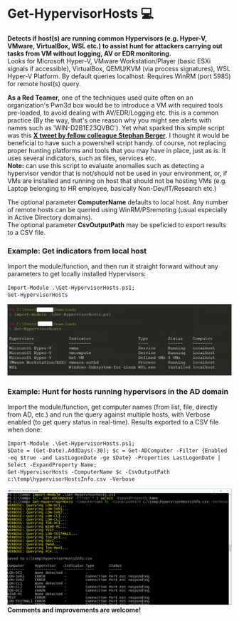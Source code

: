 # Get-HypervisorHosts 💻
<b> Detects if host(s) are running common Hypervisors (e.g. Hyper-V, VMware, VirtualBox, WSL etc.) to assist hunt for attackers carrying out tasks from VM without logging, AV or EDR monitoring.</b><br>
Looks for Microsoft Hyper-V, VMware Workstation/Player (basic ESXi signals if accessible), VirtualBox, QEMU/KVM (via process signatures), WSL Hyper-V Platform. By default queries localhost. Requires WinRM (port 5985) for remote host(s) query.<br>

<b>As a Red Teamer,</b> one of the techniques used quite often on an organization's Pwn3d box would be to introduce a VM with required tools pre-loaded, to avoid dealing with AV/EDR/Logging etc. this is a common practice (By the way, that's one reason why you might see alerts with names such as 'WIN-D2B1E23QVBC'). Yet what sparked this simple script was this <b><a title="X tweet by fellow colleague Stephan Berger" href="https://x.com/malmoeb/status/1937493450573684743?t=cysH2XBtdSoiZU3ZOWY32A&s=03" target="_blank">X tweet by fellow colleague Stephan Berger</a></b>. I thought it would be beneficial to have such a powershell script handy. of course, not replacing proper hunting platforms and tools that you may have in place, just as is. It uses several indicators, such as files, services etc.<br>
<b>Note:</b> can use this script to evaluate anomalies such as detecting a hypervisor vendor that is not/should not be used in your environment, or, if VMs are installed and running on host that should not be hosting VMs (e.g. Laptop belonging to HR employee, basically Non-Dev/IT/Research etc.)<br>

The optional parameter <b>ComputerName</b> defaults to local host. Any number of remote hosts can be queried using WinRM/PSremoting (usual especially in Active Directory domains).<br>
The optional parameter <b>CsvOutputPath</b> may be speficied to export results to a CSV file.<br>
### Example: Get indicators from local host
Import the module/function, and then run it straight forward without any parameters to get locally installed Hypervisors:<br>
```
Import-Module .\Get-HypervisorHosts.ps1;
Get-HypervisorHosts
```
![Sample results](/screenshots/gethypervisorhosts1.png) <br>
### Example: Hunt for hosts running hypervisors in the AD domain
Import the module/function, get computer names (from list, file, directly from AD, etc.) and run the query against multiple hosts, with Verbose enabled (to get query status in real-time). Results exported to a CSV file when done:<br>
```
Import-Module .\Get-HypervisorHosts.ps1;
$Date = (Get-Date).AddDays(-30); $c = Get-ADComputer -Filter {Enabled -eq $true -and LastLogonDate -ge $Date} -Properties LastLogonDate | Select -ExpandProperty Name;
Get-HypervisorHosts -ComputerName $c -CsvOutputPath c:\temp\hypervisorHostsInfo.csv -Verbose
```
![Sample results](/screenshots/gethypervisorhosts2.png) <br>
<b>Comments and improvements are welcome!</b>
